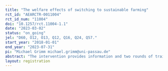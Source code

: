 ```yaml
---
title: "The welfare effects of switching to sustainable farming"
rct_id: "AEARCTR-0011004"
rct_id_num: "11004"
doi: "10.1257/rct.11004-1.1"
date: "2023-03-02"
status: "on_going"
jel: "D60, O12, O13, Q12, Q16, Q24, Q57."
start_year: "2018-01-01"
end_year: "2023-07-31"
pi: "Michael Grimm michael.grimm@uni-passau.de"
abstract: "The intervention provides information and two rounds of training on organic farming practices. The intervention is implemented as a randomised controlled trial (RCT). Whereas a first study has focused on the short term effects with respect to knowledge, perceptions, awareness and experimentation (Grimm and Luck, 2023), this study will take a longer horizon and focus an the adoption of organic farming practices, conversion from conventional to organic farming and the effects on farmers’ welfare conditional on adoption. Welfare will be measured through agricultural profits and revenue, nutritional security, subjective wellbeing and health. This study can rely on a four-wave panel data set (baseline, two midline and endline survey) and substantial qualitative field research."
layout: registration
---
```


